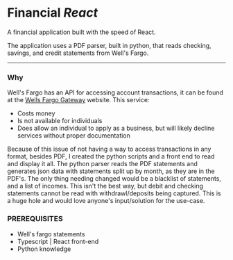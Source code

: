 # Financial _React_

A financial application built with the speed of React.

The application uses a PDF parser, built in python, that reads checking, savings, and credit statements from Well's Fargo.

---

### Why

Well's Fargo has an API for accessing account transactions, it can be found at the [Wells Fargo Gateway](https://developer.wellsfargo.com/) website. This service:

- Costs money
- Is not available for individuals
- Does allow an individual to apply as a business, but will likely decline services without proper documentation

Because of this issue of not having a way to access transactions in any format, besides PDF, I created the python scripts and a front end to read and display it all. The python parser reads the PDF statements and generates json data with statements split up by month, as they are in the PDF's. The only thing needing changed would be a blacklist of statements, and a list of incomes. This isn't the best way, but debit and checking statements cannot be read with withdrawl/deposits being captured. This is a huge hole and would love anyone's input/solution for the use-case.

### PREREQUISITES

- Well's fargo statements
- Typescript | React front-end
- Python knowledge
